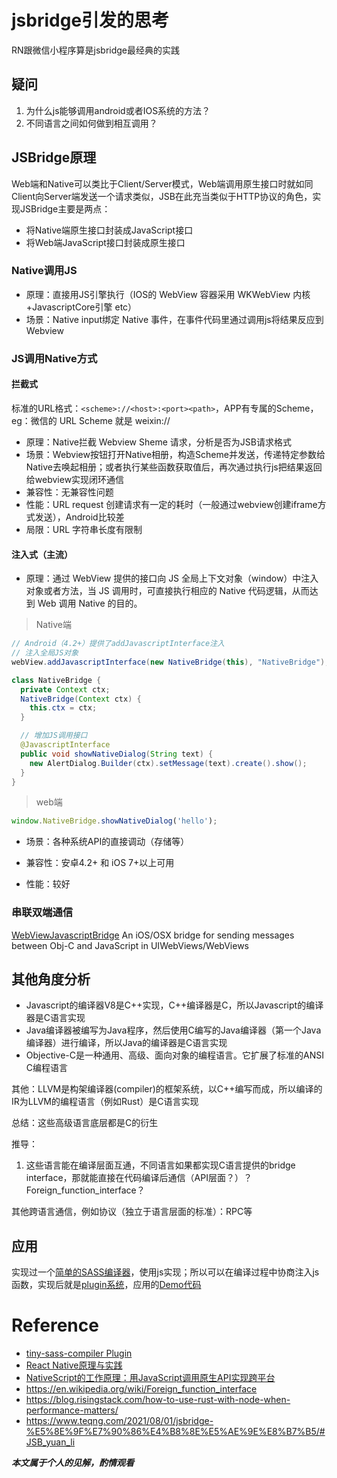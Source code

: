 # jsbridge引发的思考

RN跟微信小程序算是jsbridge最经典的实践

## 疑问
1. 为什么js能够调用android或者IOS系统的方法？
2. 不同语言之间如何做到相互调用？

## JSBridge原理
Web端和Native可以类比于Client/Server模式，Web端调用原生接口时就如同Client向Server端发送一个请求类似，JSB在此充当类似于HTTP协议的角色，实现JSBridge主要是两点：

* 将Native端原生接口封装成JavaScript接口
* 将Web端JavaScript接口封装成原生接口

### Native调用JS
* 原理：直接用JS引擎执行（IOS的 WebView 容器采用 WKWebView 内核+JavascriptCore引擎 etc）
* 场景：Native input绑定 Native 事件，在事件代码里通过调用js将结果反应到 Webview

### JS调用Native方式
#### 拦截式

标准的URL格式：```<scheme>://<host>:<port><path>```，APP有专属的Scheme，eg：微信的 URL Scheme 就是 weixin://

* 原理：Native拦截 Webview Sheme 请求，分析是否为JSB请求格式
* 场景：Webview按钮打开Native相册，构造Scheme并发送，传递特定参数给Native去唤起相册；或者执行某些函数获取值后，再次通过执行js把结果返回给webview实现闭环通信
* 兼容性：无兼容性问题
* 性能：URL request 创建请求有一定的耗时（一般通过webview创建iframe方式发送），Android比较差
* 局限：URL 字符串长度有限制
#### 注入式（主流）
* 原理：通过 WebView 提供的接口向 JS 全局上下文对象（window）中注入对象或者方法，当 JS 调用时，可直接执行相应的 Native 代码逻辑，从而达到 Web 调用 Native 的目的。
>Native端
```java
// Android（4.2+）提供了addJavascriptInterface注入
// 注入全局JS对象
webView.addJavascriptInterface(new NativeBridge(this), "NativeBridge");

class NativeBridge {
  private Context ctx;
  NativeBridge(Context ctx) {
    this.ctx = ctx;
  }

  // 增加JS调用接口
  @JavascriptInterface
  public void showNativeDialog(String text) {
    new AlertDialog.Builder(ctx).setMessage(text).create().show();
  }
}
```
>web端
```js
window.NativeBridge.showNativeDialog('hello');
```
* 场景：各种系统API的直接调动（存储等）

* 兼容性：安卓4.2+ 和 iOS 7+以上可用
* 性能：较好

### 串联双端通信

[WebViewJavascriptBridge](https://github.com/marcuswestin/WebViewJavascriptBridge)
An iOS/OSX bridge for sending messages between Obj-C and JavaScript in UIWebViews/WebViews

## 其他角度分析

* Javascript的编译器V8是C++实现，C++编译器是C，所以Javascript的编译器是C语言实现
* Java编译器被编写为Java程序，然后使用C编写的Java编译器（第一个Java编译器）进行编译，所以Java的编译器是C语言实现
* Objective-C是一种通用、高级、面向对象的编程语言。它扩展了标准的ANSI C编程语言

其他：LLVM是构架编译器(compiler)的框架系统，以C++编写而成，所以编译的IR为LLVM的编程语言（例如Rust）是C语言实现

总结：这些高级语言底层都是C的衍生

推导：
1. 这些语言能在编译层面互通，不同语言如果都实现C语言提供的bridge interface，那就能直接在代码编译后通信（API层面？）？Foreign_function_interface？

其他跨语言通信，例如协议（独立于语言层面的标准）：RPC等

## 应用
实现过一个[简单的SASS编译器](https://github.com/wizardpisces/tiny-sass-compiler)，使用js实现；所以可以在编译过程中协商注入js函数，实现后就是[plugin系统](https://github.com/wizardpisces/tiny-sass-compiler/blob/master/transform.md)，应用的[Demo代码](https://github.com/wizardpisces/tiny-sass-compiler/blob/master/test/plugin/plugin.scss)

# Reference
* [tiny-sass-compiler Plugin](https://github.com/wizardpisces/tiny-sass-compiler/blob/master/transform.md)
* [React Native原理与实践](https://juejin.cn/post/6916452544956858382)
* [NativeScript的工作原理：用JavaScript调用原生API实现跨平台 ](https://blog.51cto.com/u_15047484/4605055)
* https://en.wikipedia.org/wiki/Foreign_function_interface
* https://blog.risingstack.com/how-to-use-rust-with-node-when-performance-matters/
* https://www.teqng.com/2021/08/01/jsbridge-%E5%8E%9F%E7%90%86%E4%B8%8E%E5%AE%9E%E8%B7%B5/#JSB_yuan_li

***本文属于个人的见解，酌情观看***